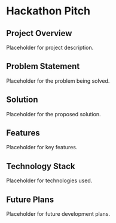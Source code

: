 # Hackathon Pitch

## Project Overview

Placeholder for project description.

## Problem Statement

Placeholder for the problem being solved.

## Solution

Placeholder for the proposed solution.

## Features

Placeholder for key features.

## Technology Stack

Placeholder for technologies used.

## Future Plans

Placeholder for future development plans.